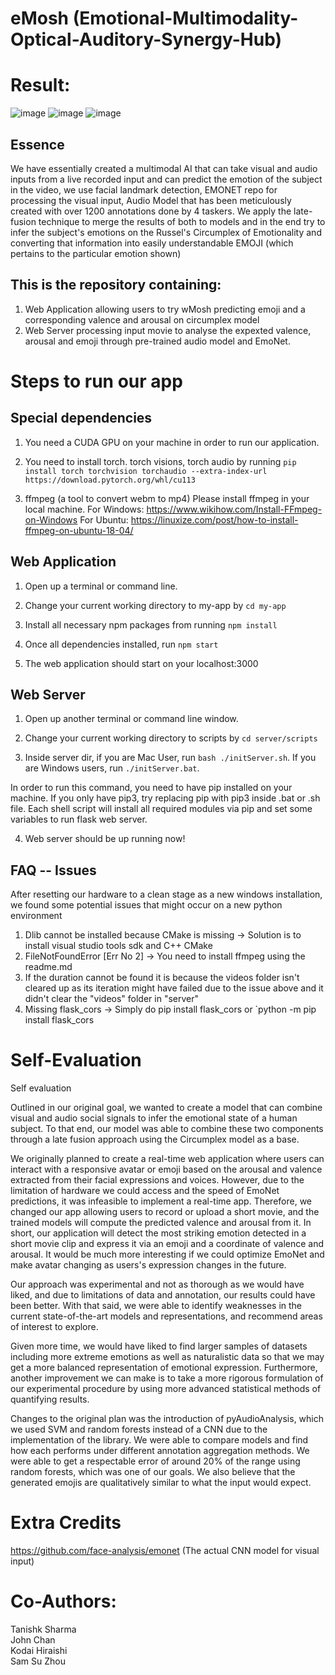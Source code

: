 # eMosh (Emotional-Multimodality-Optical-Auditory-Synergy-Hub)

# Result:
![image](https://user-images.githubusercontent.com/70075553/180343635-8de95253-b7fb-4573-a752-829299f682ee.png)
![image](https://user-images.githubusercontent.com/70075553/180343649-3c30fffc-affd-435e-96cd-05fb392e38fb.png)
![image](https://user-images.githubusercontent.com/70075553/180343692-7148dc19-9499-46b9-8700-d5a16f582f1f.png)


## Essence
We have essentially created a multimodal AI that can take visual and audio inputs from a live recorded input and can predict the emotion of the subject in the video, we use facial landmark detection, EMONET repo for processing the visual input, Audio Model that has been meticulously created with over 1200 annotations done by 4 taskers. We apply the late-fusion technique to merge the results of both to models and in the end try to infer the subject's emotions on the Russel's Circumplex of Emotionality and converting that information into easily understandable EMOJI (which pertains to the particular emotion shown)

## This is the repository containing:

1. Web Application allowing users to try wMosh predicting emoji and a corresponding valence and arousal on circumplex model
2. Web Server processing input movie to analyse the expexted valence, arousal and emoji through pre-trained audio model and EmoNet.

# Steps to run our app

## Special dependencies

1. You need a CUDA GPU on your machine in order to run our application.

2. You need to install torch. torch visions, torch audio by running
`pip install torch torchvision torchaudio --extra-index-url https://download.pytorch.org/whl/cu113`


3. ffmpeg (a tool to convert webm to mp4)
Please install ffmpeg in your local machine.
For Windows: https://www.wikihow.com/Install-FFmpeg-on-Windows 
For Ubuntu: https://linuxize.com/post/how-to-install-ffmpeg-on-ubuntu-18-04/


## Web Application

1. Open up a terminal or command line.

2. Change your current working directory to my-app by
`cd my-app`

3. Install all necessary npm packages from running
`npm install`

4. Once all dependencies installed, run
`npm start`

5. The web application should start on your localhost:3000

## Web Server

1. Open up another terminal or command line window.

2. Change your current working directory to scripts by
`cd server/scripts`

3. Inside server dir, if you are Mac User, run
`bash ./initServer.sh`. If you are Windows users, run
`./initServer.bat`.

In order to run this command, you need to have pip installed on your machine. If you only have pip3, try replacing pip with pip3 inside .bat or .sh file.
Each shell script will install all required modules via pip and set some variables to run flask web server.

4. Web server should be up running now!

## FAQ -- Issues

After resetting our hardware to a clean stage as a new windows installation, we found some potential issues that might occur on a new python environment

1. Dlib cannot be installed because CMake is missing -> Solution is to install visual studio tools sdk and C++ CMake
2. FileNotFoundError [Err No 2] -> You need to install ffmpeg using the readme.md
3. If the duration cannot be found it is because the videos folder isn't cleared up as its iteration might have failed due to the issue above and it didn't clear the "videos" folder in "server"
4. Missing flask_cors -> Simply do pip install flask_cors or `python -m pip install flask_cors

# Self-Evaluation

Self evaluation

Outlined in our original goal, we wanted to create a model that can combine visual and audio
social signals to infer the emotional state of a human subject. To that end, our model was able to
combine these two components through a late fusion approach using the Circumplex model as a base.

We originally planned to create a real-time web application where users can interact with a responsive avatar or emoji based on the arousal and valence extracted from their facial expressions and voices. However, due to the limitation of hardware we could access and the speed of EmoNet predictions, it was infeasible to implement a real-time app. Therefore, we changed our app allowing users to record or upload a short movie, and the trained models will compute the predicted valence and arousal from it. In short, our application will detect the most striking emotion detected in a short movie clip and express it via an emoji and a coordinate of valence and arousal. It would be much more interesting if we could optimize EmoNet and make avatar changing as users's expression changes in the future. 

Our approach was experimental and not as thorough as we would have liked, and due to limitations of data
and annotation, our results could have been better. With that said, we were able to identify weaknesses
in the current state-of-the-art models and representations, and recommend areas of interest to explore.

Given more time, we would have liked to find larger samples of datasets including more extreme emotions
as well as naturalistic data so that we may get a more balanced representation of emotional expression.
Furthermore, another improvement we can make is to take a more rigorous formulation of our experimental
procedure by using more advanced statistical methods of quantifying results.

Changes to the original plan was the introduction of pyAudioAnalysis, which we used SVM and random forests
instead of a CNN due to the implementation of the library. We were able to compare models and find how
each performs under different annotation aggregation methods. We were able to get a respectable error of around
20% of the range using random forests, which was one of our goals. We also believe that the generated emojis
are qualitatively similar to what the input would expect.

# Extra Credits 
https://github.com/face-analysis/emonet (The actual CNN model for visual input)

# Co-Authors: 

Tanishk Sharma <br>
John Chan <br>
Kodai Hiraishi <br>
Sam Su Zhou <br>


